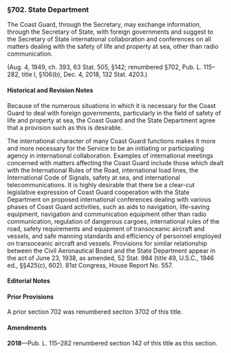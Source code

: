 ### §702. State Department ###

The Coast Guard, through the Secretary, may exchange information, through the Secretary of State, with foreign governments and suggest to the Secretary of State international collaboration and conferences on all matters dealing with the safety of life and property at sea, other than radio communication.

(Aug. 4, 1949, ch. 393, 63 Stat. 505, §142; renumbered §702, Pub. L. 115–282, title I, §106(b), Dec. 4, 2018, 132 Stat. 4203.)

#### Historical and Revision Notes ####

Because of the numerous situations in which it is necessary for the Coast Guard to deal with foreign governments, particularly in the field of safety of life and property at sea, the Coast Guard and the State Department agree that a provision such as this is desirable.

The international character of many Coast Guard functions makes it more and more necessary for the Service to be an initiating or participating agency in international collaboration. Examples of international meetings concerned with matters affecting the Coast Guard include those which dealt with the International Rules of the Road, international load lines, the International Code of Signals, safety at sea, and international telecommunications. It is highly desirable that there be a clear-cut legislative expression of Coast Guard cooperation with the State Department on proposed international conferences dealing with various phases of Coast Guard activities, such as aids to navigation, life-saving equipment, navigation and communication equipment other than radio communication, regulation of dangerous cargoes, international rules of the road, safety requirements and equipment of transoceanic aircraft and vessels, and safe manning standards and efficiency of personnel employed on transoceanic aircraft and vessels. Provisions for similar relationship between the Civil Aeronautical Board and the State Department appear in the act of June 23, 1938, as amended, 52 Stat. 984 (title 49, U.S.C., 1946 ed., §§425(c), 602). 81st Congress, House Report No. 557.

#### **Editorial Notes** ####

#### Prior Provisions ####

A prior section 702 was renumbered section 3702 of this title.

#### Amendments ####

**2018**—Pub. L. 115–282 renumbered section 142 of this title as this section.